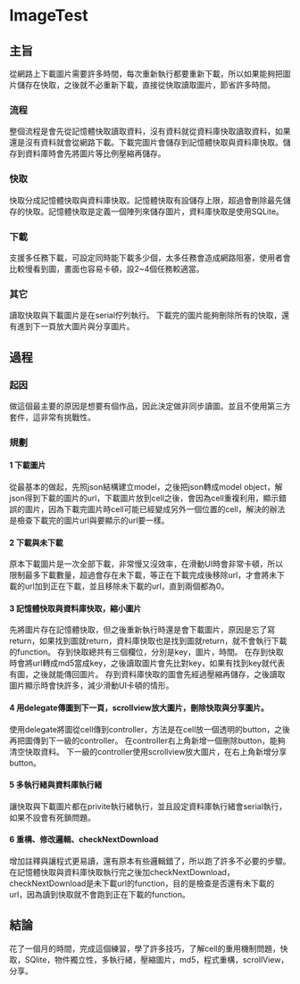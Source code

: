# ImageTest
## 主旨
從網路上下載圖片需要許多時間，每次重新執行都要重新下載，所以如果能夠把圖片儲存在快取，之後就不必重新下載，直接從快取讀取圖片，節省許多時間。
### 流程
整個流程是會先從記憶體快取讀取資料，沒有資料就從資料庫快取讀取資料，如果還是沒有資料就會從網路下載。下載完圖片會儲存到記憶體快取與資料庫快取。儲存到資料庫時會先將圖片等比例壓縮再儲存。
### 快取
快取分成記憶體快取與資料庫快取。記憶體快取有設儲存上限，超過會刪除最先儲存的快取。記憶體快取是定義一個陣列來儲存圖片，資料庫快取是使用SQLite。
### 下載
支援多任務下載，可設定同時能下載多少個，太多任務會造成網路阻塞，使用者會比較慢看到圖，畫面也容易卡頓，設2~4個任務較適當。
### 其它
讀取快取與下載圖片是在serial佇列執行。
下載完的圖片能夠刪除所有的快取，還有進到下一頁放大圖片與分享圖片。

## 過程
### 起因
做這個最主要的原因是想要有個作品，因此決定做非同步讀圖。並且不使用第三方套件，這非常有挑戰性。

### 規劃
#### 1 下載圖片
從最基本的做起，先照json結構建立model，之後把json轉成model object，解json得到下載的圖片的url，下載圖片放到cell之後，會因為cell重複利用，顯示錯誤的圖片，因為下載完圖片時cell可能已經變成另外一個位置的cell，解決的辦法是檢查下載完的圖片url與要顯示的url要一樣。
#### 2 下載與未下載
原本下載圖片是一次全部下載，非常慢又沒效率，在滑動UI時會非常卡頓，所以限制最多下載數量，超過會存在未下載，等正在下載完成後移除url，才會將未下載的url加到正在下載，並且移除未下載的url，直到兩個都為0。
#### 3 記憶體快取與資料庫快取，縮小圖片
先將圖片存在記憶體快取，但之後重新執行時還是會下載圖片，原因是忘了寫return，如果找到圖就return，資料庫快取也是找到圖就return，就不會執行下載的function。
存到快取總共有三個欄位，分別是key，圖片，時間。
在存到快取時會將url轉成md5當成key，之後讀取圖片會先比對key，如果有找到key就代表有圖，之後就能傳回圖片。
存到資料庫快取的圖會先經過壓縮再儲存，之後讀取圖片顯示時會快許多，減少滑動UI卡頓的情形。

#### 4 用delegate傳圖到下一頁，scrollview放大圖片，刪除快取與分享圖片。
使用delegate將圖從cell傳到controller，方法是在cell放一個透明的button，之後再把圖傳到下一級的controller。
在controller右上角新增一個刪除button，能夠清空快取資料。
下一級的controller使用scrollview放大圖片，在右上角新增分享button。
#### 5 多執行緒與資料庫執行緒
讓快取與下載圖片都在privite執行緒執行，並且設定資料庫執行緒會serial執行，如果不設會有死鎖問題。
#### 6 重構、修改邏輯、checkNextDownload
增加註釋與讓程式更易讀，還有原本有些邏輯錯了，所以跑了許多不必要的步驟。
在記憶體快取與資料庫快取執行完之後加checkNextDownload，checkNextDownload是未下載url的function，目的是檢查是否還有未下載的url，因為讀到快取就不會跑到正在下載的function。
## 結論
花了一個月的時間，完成這個練習，學了許多技巧，了解cell的重用機制問題，快取，SQlite，物件獨立性，多執行緒，壓縮圖片，md5，程式重構，scrollView，分享。
